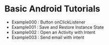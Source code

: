 # Basic Android Tutorials

  - Example000 : Button onClickListener 
  - Example001 : Save and Restore Instance State 
  - Example002 : Open an Activity with Intent
  - Example003 : Send email with intent

